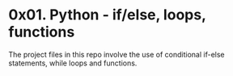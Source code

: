# 0x01. Python - if/else, loops, functions

The project files in this repo involve the use of conditional if-else statements, while loops and functions.
